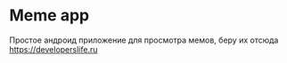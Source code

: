 # Meme app
Простое андроид приложение для просмотра мемов, беру их отсюда https://developerslife.ru
